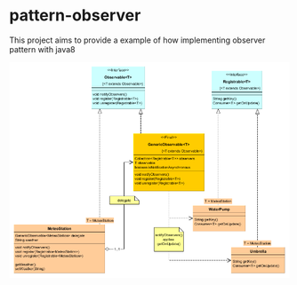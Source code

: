 # pattern-observer

This project aims to provide a example of how implementing observer pattern with java8

![Class diagram](https://github.com/oterrien/pattern-observer-java8/blob/master/diagram/class.diag.png)
